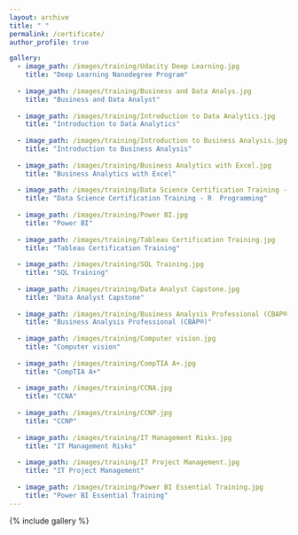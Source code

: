 ```yaml
---
layout: archive
title: " "
permalink: /certificate/
author_profile: true

gallery:
  - image_path: /images/training/Udacity Deep Learning.jpg
    title: "Deep Learning Nanodegree Program"
    
  - image_path: /images/training/Business and Data Analys.jpg
    title: "Business and Data Analyst"
    
  - image_path: /images/training/Introduction to Data Analytics.jpg
    title: "Introduction to Data Analytics"
  
  - image_path: /images/training/Introduction to Business Analysis.jpg
    title: "Introduction to Business Analysis"
  
  - image_path: /images/training/Business Analytics with Excel.jpg
    title: "Business Analytics with Excel"
      
  - image_path: /images/training/Data Science Certification Training - R  Programming.jpg
    title: "Data Science Certification Training - R  Programming"
  
  - image_path: /images/training/Power BI.jpg
    title: "Power BI"
  
  - image_path: /images/training/Tableau Certification Training.jpg
    title: "Tableau Certification Training"
  
  - image_path: /images/training/SQL Training.jpg
    title: "SQL Training"
  
  - image_path: /images/training/Data Analyst Capstone.jpg
    title: "Data Analyst Capstone"
  
  - image_path: /images/training/Business Analysis Professional (CBAP®).jpg
    title: "Business Analysis Professional (CBAP®)"
  
  - image_path: /images/training/Computer vision.jpg
    title: "Computer vision"
  
  - image_path: /images/training/CompTIA A+.jpg
    title: "CompTIA A+"
  
  - image_path: /images/training/CCNA.jpg
    title: "CCNA"
  
  - image_path: /images/training/CCNP.jpg
    title: "CCNP"
  
  - image_path: /images/training/IT Management Risks.jpg
    title: "IT Management Risks"
  
  - image_path: /images/training/IT Project Management.jpg
    title: "IT Project Management"
  
  - image_path: /images/training/Power BI Essential Training.jpg
    title: "Power BI Essential Training"
---
```


{% include gallery  %}
